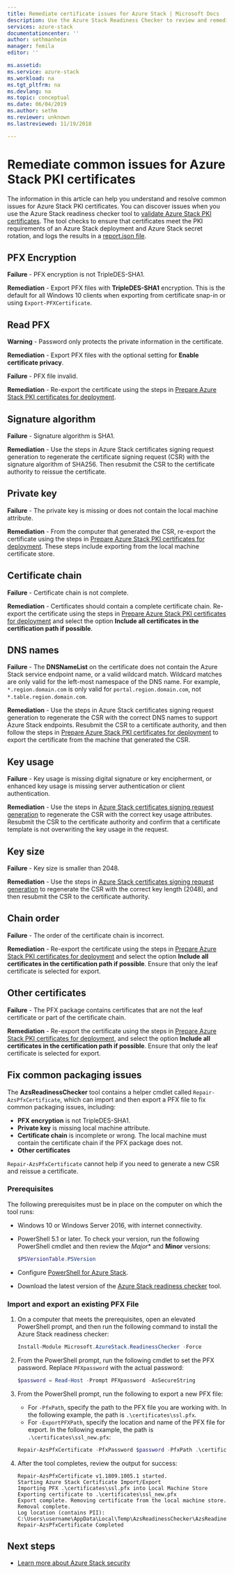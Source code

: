 ```yaml
---
title: Remediate certificate issues for Azure Stack | Microsoft Docs
description: Use the Azure Stack Readiness Checker to review and remediate certificate issues.
services: azure-stack
documentationcenter: ''
author: sethmanheim
manager: femila
editor: ''

ms.assetid:
ms.service: azure-stack
ms.workload: na
ms.tgt_pltfrm: na
ms.devlang: na
ms.topic: conceptual
ms.date: 06/04/2019
ms.author: sethm
ms.reviewer: unknown
ms.lastreviewed: 11/19/2018

---
```


# Remediate common issues for Azure Stack PKI certificates

The information in this article can help you understand and resolve common issues for Azure Stack PKI certificates. You can discover issues when you use the Azure Stack readiness checker tool to [validate Azure Stack PKI certificates](azure-stack-validate-pki-certs.md). The tool checks to ensure that certificates meet the PKI requirements of an Azure Stack deployment and Azure Stack secret rotation, and logs the results in a [report.json file](azure-stack-validation-report.md).  

## PFX Encryption

**Failure** - PFX encryption is not TripleDES-SHA1.

**Remediation** - Export PFX files with **TripleDES-SHA1** encryption. This is the default for all Windows 10 clients when exporting from certificate snap-in or using `Export-PFXCertificate`.

## Read PFX

**Warning** - Password only protects the private information in the certificate.  

**Remediation** - Export PFX files with the optional setting for **Enable certificate privacy**.  

**Failure** - PFX file invalid.  

**Remediation** - Re-export the certificate using the steps in [Prepare Azure Stack PKI certificates for deployment](azure-stack-prepare-pki-certs.md).

## Signature algorithm

**Failure** - Signature algorithm is SHA1.

**Remediation** - Use the steps in Azure Stack certificates signing request generation to regenerate the certificate signing request (CSR) with the signature algorithm of SHA256. Then resubmit the CSR to the certificate authority to reissue the certificate.

## Private key

**Failure** - The private key is missing or does not contain the local machine attribute.  

**Remediation** - From the computer that generated the CSR, re-export the certificate using the steps in [Prepare Azure Stack PKI certificates for deployment](azure-stack-prepare-pki-certs.md#prepare-certificates-for-deployment). These steps include exporting from the local machine certificate store.

## Certificate chain

**Failure** - Certificate chain is not complete.  

**Remediation** - Certificates should contain a complete certificate chain. Re-export the certificate using the steps in [Prepare Azure Stack PKI certificates for deployment](azure-stack-prepare-pki-certs.md#prepare-certificates-for-deployment) and select the option **Include all certificates in the certification path if possible**.

## DNS names

**Failure** - The **DNSNameList** on the certificate does not contain the Azure Stack service endpoint name, or a valid wildcard match. Wildcard matches are only valid for the left-most namespace of the DNS name. For example, `*.region.domain.com` is only valid for `portal.region.domain.com`, not `*.table.region.domain.com`.

**Remediation** - Use the steps in Azure Stack certificates signing request generation to regenerate the CSR with the correct DNS names to support Azure Stack endpoints. Resubmit the CSR to a certificate authority, and then follow the steps in [Prepare Azure Stack PKI certificates for deployment](azure-stack-prepare-pki-certs.md#prepare-certificates-for-deployment) to export the certificate from the machine that generated the CSR.  

## Key usage

**Failure** - Key usage is missing digital signature or key encipherment, or enhanced key usage is missing server authentication or client authentication.  

**Remediation** - Use the steps in [Azure Stack certificates signing request generation](azure-stack-get-pki-certs.md) to regenerate the CSR with the correct key usage attributes. Resubmit the CSR to the certificate authority and confirm that a certificate template is not overwriting the key usage in the request.

## Key size

**Failure** - Key size is smaller than 2048.

**Remediation** - Use the steps in [Azure Stack certificates signing request generation](azure-stack-get-pki-certs.md) to regenerate the CSR with the correct key length (2048), and then resubmit the CSR to the certificate authority.

## Chain order

**Failure** - The order of the certificate chain is incorrect.  

**Remediation** - Re-export the certificate using the steps in [Prepare Azure Stack PKI certificates for deployment](azure-stack-prepare-pki-certs.md#prepare-certificates-for-deployment) and select the option **Include all certificates in the certification path if possible**. Ensure that only the leaf certificate is selected for export.

## Other certificates

**Failure** - The PFX package contains certificates that are not the leaf certificate or part of the certificate chain.  

**Remediation** - Re-export the certificate using the steps in [Prepare Azure Stack PKI certificates for deployment](azure-stack-prepare-pki-certs.md#prepare-certificates-for-deployment), and select the option **Include all certificates in the certification path if possible**. Ensure that only the leaf certificate is selected for export.

## Fix common packaging issues

The **AzsReadinessChecker** tool contains a helper cmdlet called `Repair-AzsPfxCertificate`, which can import and then export a PFX file to fix common packaging issues, including:

- **PFX encryption** is not TripleDES-SHA1.
- **Private key** is missing local machine attribute.
- **Certificate chain** is incomplete or wrong. The local machine must contain the certificate chain if the PFX package does not.
- **Other certificates**

`Repair-AzsPfxCertificate` cannot help if you need to generate a new CSR and reissue a certificate.

### Prerequisites

The following prerequisites must be in place on the computer on which the tool runs:

- Windows 10 or Windows Server 2016, with internet connectivity.
- PowerShell 5.1 or later. To check your version, run the following PowerShell cmdlet and then review the *Major** and **Minor** versions:

   ```powershell
   $PSVersionTable.PSVersion
   ```

- Configure [PowerShell for Azure Stack](azure-stack-powershell-install.md).
- Download the latest version of the [Azure Stack readiness checker](https://aka.ms/AzsReadinessChecker) tool.

### Import and export an existing PFX File

1. On a computer that meets the prerequisites, open an elevated PowerShell prompt, and then run the following command to install the Azure Stack readiness checker:

   ```powershell
   Install-Module Microsoft.AzureStack.ReadinessChecker -Force
   ```

2. From the PowerShell prompt, run the following cmdlet to set the PFX password. Replace `PFXpassword` with the actual password:

   ```powershell
   $password = Read-Host -Prompt PFXpassword -AsSecureString
   ```

3. From the PowerShell prompt, run the following to export a new PFX file:

   - For `-PfxPath`, specify the path to the PFX file you are working with. In the following example, the path is `.\certificates\ssl.pfx`.
   - For `-ExportPFXPath`, specify the location and name of the PFX file for export. In the following example, the path is `.\certificates\ssl_new.pfx`:

   ```powershell
   Repair-AzsPfxCertificate -PfxPassword $password -PfxPath .\certificates\ssl.pfx -ExportPFXPath .\certificates\ssl_new.pfx
   ```  

4. After the tool completes, review the output for success:

   ```shell
   Repair-AzsPfxCertificate v1.1809.1005.1 started.
   Starting Azure Stack Certificate Import/Export
   Importing PFX .\certificates\ssl.pfx into Local Machine Store
   Exporting certificate to .\certificates\ssl_new.pfx
   Export complete. Removing certificate from the local machine store.
   Removal complete.
   Log location (contains PII): C:\Users\username\AppData\Local\Temp\AzsReadinessChecker\AzsReadinessChecker.log
   Repair-AzsPfxCertificate Completed
   ```

## Next steps

- [Learn more about Azure Stack security](azure-stack-rotate-secrets.md)
